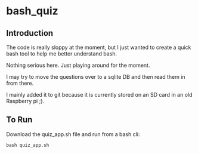 # bash_quiz

## Introduction

The code is really sloppy at the moment, but I just wanted to create a quick
bash tool to help me better understand bash.

Nothing serious here. Just playing around for the moment.

I may try to move the questions over to a sqlite DB and then read them in from there.

I mainly added it to git because it is currently stored on an SD card in an old Raspberry pi ;).

## To Run

Download the quiz_app.sh file and run from a bash cli:

`bash quiz_app.sh`


